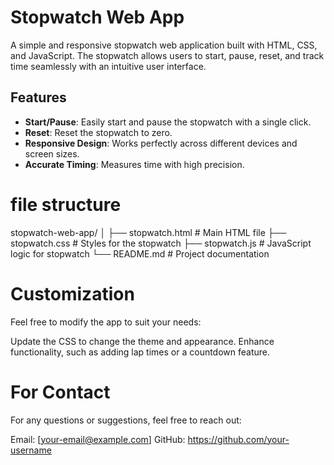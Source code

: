 # Stopwatch Web App

A simple and responsive stopwatch web application built with HTML, CSS, and JavaScript. The stopwatch allows users to start, pause, reset, and track time seamlessly with an intuitive user interface.

## Features

- **Start/Pause**: Easily start and pause the stopwatch with a single click.
- **Reset**: Reset the stopwatch to zero.
- **Responsive Design**: Works perfectly across different devices and screen sizes.
- **Accurate Timing**: Measures time with high precision.

# file structure

stopwatch-web-app/
│
├── stopwatch.html         # Main HTML file
├── stopwatch.css          # Styles for the stopwatch
├── stopwatch.js          # JavaScript logic for stopwatch
└── README.md          # Project documentation

# Customization

Feel free to modify the app to suit your needs:

Update the CSS to change the theme and appearance.
Enhance functionality, such as adding lap times or a countdown feature.

# For Contact
For any questions or suggestions, feel free to reach out:

Email: [your-email@example.com]
GitHub: https://github.com/your-username

